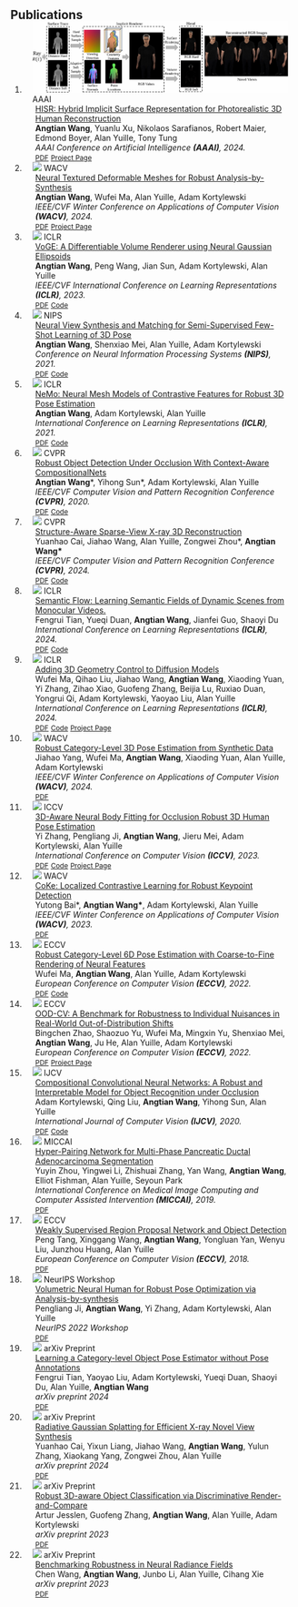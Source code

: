 <h2 id="publications" style="margin: 2px 0px -15px;">Publications</h2>

<div class="publications">
<ol class="bibliography">


<li>
<div class="pub-row">

  <div class="col-sm-3 abbr" style="position: relative;padding-right: 15px;padding-left: 15px;">
    <img src="img/hisr.png" class="teaser img-fluid z-depth-1">
    <abbr class="badge">AAAI</abbr>
  </div>

  <div class="col-sm-9" style="position: relative;padding-right: 15px;padding-left: 20px;">
    <div class="title"><a href="https://arxiv.org/pdf/2312.17192.pdf">HISR: Hybrid Implicit Surface Representation for Photorealistic 3D Human Reconstruction</a></div>
    <div class="author"><strong>Angtian Wang</strong>, Yuanlu Xu, Nikolaos Sarafianos, Robert Maier, Edmond Boyer, Alan Yuille, Tony Tung</div>
    <div class="periodical"><em>AAAI Conference on Artificial Intelligence <strong>(AAAI)</strong>, 2024.</em></div>
    <div class="links">
      <a href="https://arxiv.org/pdf/2312.17192.pdf" class="btn btn-sm z-depth-0" role="button" target="_blank" style="font-size:12px;">PDF</a>
      <!-- The links for Code, Project Page, and BibTex are placeholders as they are not provided in the LaTeX input. If available, they should be updated accordingly. -->
      <a href="https://hisr.github.io" class="btn btn-sm z-depth-0" role="button" target="_blank" style="font-size:12px;">Project Page</a>
      <!-- If this publication has an oral presentation or any other highlight, it can be added here. -->
      <!-- Example: <strong><i style="color:#e74d3c">Oral Presentation</i></strong> -->
    </div>
  </div>
</div>
</li>

<li>
<div class="pub-row">

  <div class="col-sm-3 abbr" style="position: relative;padding-right: 15px;padding-left: 15px;">
    <img src="img/teaser_example.png" class="teaser img-fluid z-depth-1">
    <abbr class="badge">WACV</abbr>
  </div>

  <div class="col-sm-9" style="position: relative;padding-right: 15px;padding-left: 20px;">
    <div class="title"><a href="https://arxiv.org/pdf/2306.00118.pdf">Neural Textured Deformable Meshes for Robust Analysis-by-Synthesis</a></div>
    <div class="author"><strong>Angtian Wang</strong>, Wufei Ma, Alan Yuille, Adam Kortylewski</div>
    <div class="periodical"><em>IEEE/CVF Winter Conference on Applications of Computer Vision <strong>(WACV)</strong>, 2024.</em></div>
    <div class="links">
      <a href="https://arxiv.org/pdf/2306.00118.pdf" class="btn btn-sm z-depth-0" role="button" target="_blank" style="font-size:12px;">PDF</a>
      <!-- The links for Code, Project Page, and BibTex are placeholders as they are not provided in the LaTeX input. If available, they should be updated accordingly. -->
      <a href="#" class="btn btn-sm z-depth-0" role="button" target="_blank" style="font-size:12px;">Project Page</a>
      <!-- If this publication has an oral presentation or any other highlight, it can be added here. -->
      <!-- Example: <strong><i style="color:#e74d3c">Oral Presentation</i></strong> -->
    </div>
  </div>
</div>
</li>

<li>
<div class="pub-row">

  <div class="col-sm-3 abbr" style="position: relative;padding-right: 15px;padding-left: 15px;">
    <img src="img/teaser_example.png" class="teaser img-fluid z-depth-1">
    <abbr class="badge">ICLR</abbr>
  </div>

  <div class="col-sm-9" style="position: relative;padding-right: 15px;padding-left: 20px;">
    <div class="title"><a href="https://openreview.net/pdf?id=AdPJb9cud_Y">VoGE: A Differentiable Volume Renderer using Neural Gaussian Ellipsoids</a></div>
    <div class="author"><strong>Angtian Wang</strong>, Peng Wang, Jian Sun, Adam Kortylewski, Alan Yuille</div>
    <div class="periodical"><em>IEEE/CVF International Conference on Learning Representations <strong>(ICLR)</strong>, 2023.</em></div>
    <div class="links">
      <a href="https://openreview.net/pdf?id=AdPJb9cud_Y" class="btn btn-sm z-depth-0" role="button" target="_blank" style="font-size:12px;">PDF</a>
      <!-- The links for Code, Project Page, and BibTex are placeholders as they are not provided in the LaTeX input. If available, they should be updated accordingly. -->
      <a href="https://github.com/Angtian/VoGE/" class="btn btn-sm z-depth-0" role="button" target="_blank" style="font-size:12px;">Code</a>
      <!-- If this publication has an oral presentation or any other highlight, it can be added here. -->
      <!-- Example: <strong><i style="color:#e74d3c">Oral Presentation</i></strong> -->
    </div>
  </div>
</div>
</li>


<li>
<div class="pub-row">

  <div class="col-sm-3 abbr" style="position: relative;padding-right: 15px;padding-left: 15px;">
    <img src="img/teaser_example.png" class="teaser img-fluid z-depth-1">
    <abbr class="badge">NIPS</abbr>
  </div>

  <div class="col-sm-9" style="position: relative;padding-right: 15px;padding-left: 20px;">
    <div class="title"><a href="https://openreview.net/pdf?id=JhCcUMFEq7">Neural View Synthesis and Matching for Semi-Supervised Few-Shot Learning of 3D Pose</a></div>
    <div class="author"><strong>Angtian Wang</strong>, Shenxiao Mei, Alan Yuille, Adam Kortylewski</div>
    <div class="periodical"><em>Conference on Neural Information Processing Systems <strong>(NIPS)</strong>, 2021.</em></div>
    <div class="links">
      <a href="https://openreview.net/pdf?id=JhCcUMFEq7" class="btn btn-sm z-depth-0" role="button" target="_blank" style="font-size:12px;">PDF</a>
      <!-- As before, the links for Code, Project Page, and BibTex are placeholders. Update them with actual URLs when available. -->
      <a href="https://github.com/Angtian/NeuralVS" class="btn btn-sm z-depth-0" role="button" target="_blank" style="font-size:12px;">Code</a>
      <!-- Include any notable highlights about the publication here, such as awards or special mentions. -->
    </div>
  </div>
</div>
</li>


<li>
<div class="pub-row">

  <div class="col-sm-3 abbr" style="position: relative;padding-right: 15px;padding-left: 15px;">
    <img src="img/teaser_example.png" class="teaser img-fluid z-depth-1">
    <abbr class="badge">ICLR</abbr>
  </div>

  <div class="col-sm-9" style="position: relative;padding-right: 15px;padding-left: 20px;">
    <div class="title"><a href="https://openreview.net/pdf?id=pmj131uIL9H">NeMo: Neural Mesh Models of Contrastive Features for Robust 3D Pose Estimation</a></div>
    <div class="author"><strong>Angtian Wang</strong>, Adam Kortylewski, Alan Yuille</div>
    <div class="periodical"><em>International Conference on Learning Representations <strong>(ICLR)</strong>, 2021.</em></div>
    <div class="links">
      <a href="https://openreview.net/pdf?id=pmj131uIL9H" class="btn btn-sm z-depth-0" role="button" target="_blank" style="font-size:12px;">PDF</a>
      <!-- The links for Code, Project Page, and BibTex are placeholders as they are not provided in the LaTeX input. If available, they should be updated accordingly. -->
      <a href="https://github.com/Angtian/NeMo" class="btn btn-sm z-depth-0" role="button" target="_blank" style="font-size:12px;">Code</a>
      <!-- If this publication has an oral presentation or any other highlight, it can be added here. -->
      <!-- Example: <strong><i style="color:#e74d3c">Oral Presentation</i></strong> -->
    </div>
  </div>
</div>
</li>


<li>
<div class="pub-row">

  <div class="col-sm-3 abbr" style="position: relative;padding-right: 15px;padding-left: 15px;">
    <img src="img/teaser_example.png" class="teaser img-fluid z-depth-1">
    <abbr class="badge">CVPR</abbr>
  </div>

  <div class="col-sm-9" style="position: relative;padding-right: 15px;padding-left: 20px;">
    <div class="title"><a href="http://openaccess.thecvf.com/content_CVPR_2020/papers/Wang_Robust_Object_Detection_Under_Occlusion_With_Context-Aware_CompositionalNets_CVPR_2020_paper.pdf">Robust Object Detection Under Occlusion With Context-Aware CompositionalNets</a></div>
    <div class="author"><strong>Angtian Wang</strong>*, Yihong Sun*, Adam Kortylewski, Alan Yuille</div>
    <div class="periodical"><em>IEEE/CVF Computer Vision and Pattern Recognition Conference <strong>(CVPR)</strong>, 2020.</em></div>
    <div class="links">
      <a href="http://openaccess.thecvf.com/content_CVPR_2020/papers/Wang_Robust_Object_Detection_Under_Occlusion_With_Context-Aware_CompositionalNets_CVPR_2020_paper.pdf" class="btn btn-sm z-depth-0" role="button" target="_blank" style="font-size:12px;">PDF</a>
      <!-- The links for Code, Project Page, and BibTex are placeholders as they are not provided in the LaTeX input. If available, they should be updated accordingly. -->
      <a href="https://github.com/Angtian/OccludedPASCAL3D" class="btn btn-sm z-depth-0" role="button" target="_blank" style="font-size:12px;">Code</a>
      <!-- If this publication has an oral presentation or any other highlight, it can be added here. -->
    </div>
  </div>
</div>
</li>


<li>
<div class="pub-row">

  <div class="col-sm-3 abbr" style="position: relative;padding-right: 15px;padding-left: 15px;">
    <img src="img/teaser_example.png" class="teaser img-fluid z-depth-1">
    <abbr class="badge">CVPR</abbr>
  </div>

  <div class="col-sm-9" style="position: relative;padding-right: 15px;padding-left: 20px;">
    <div class="title"><a href="https://arxiv.org/pdf/2311.10959.pdf">Structure-Aware Sparse-View X-ray 3D Reconstruction</a></div>
    <div class="author">Yuanhao Cai, Jiahao Wang, Alan Yuille, Zongwei Zhou*, <strong>Angtian Wang*</strong></div>
    <div class="periodical"><em>IEEE/CVF Computer Vision and Pattern Recognition Conference <strong>(CVPR)</strong>, 2024.</em></div>
    <div class="links">
      <a href="https://arxiv.org/pdf/2311.10959.pdf" class="btn btn-sm z-depth-0" role="button" target="_blank" style="font-size:12px;">PDF</a>
      <!-- As with previous examples, the links for Code, Project Page, and BibTex are placeholders. Update them with actual URLs when available. -->
      <a href="https://github.com/caiyuanhao1998/SAX-NeRF" class="btn btn-sm z-depth-0" role="button" target="_blank" style="font-size:12px;">Code</a>
      <!-- If there are any notable highlights about the publication, such as an oral presentation, they can be mentioned here. -->
    </div>
  </div>
</div>
</li>


<li>
<div class="pub-row">

  <div class="col-sm-3 abbr" style="position: relative;padding-right: 15px;padding-left: 15px;">
    <img src="img/teaser_example.png" class="teaser img-fluid z-depth-1">
    <abbr class="badge">ICLR</abbr>
  </div>

  <div class="col-sm-9" style="position: relative;padding-right: 15px;padding-left: 20px;">
    <div class="title"><a href="https://openreview.net/pdf?id=A2mRcRyGdl">Semantic Flow: Learning Semantic Fields of Dynamic Scenes from Monocular Videos.</a></div>
    <div class="author">Fengrui Tian, Yueqi Duan, <strong>Angtian Wang</strong>, Jianfei Guo, Shaoyi Du</div>
    <div class="periodical"><em>International Conference on Learning Representations <strong>(ICLR)</strong>, 2024.</em></div>
    <div class="links">
      <a href="https://openreview.net/pdf?id=A2mRcRyGdl" class="btn btn-sm z-depth-0" role="button" target="_blank" style="font-size:12px;">PDF</a>
      <!-- The links for Code, Project Page, and BibTex are placeholders since they were not provided. If available, update them accordingly. -->
      <a href="https://github.com/tianfr/Semantic-Flow/" class="btn btn-sm z-depth-0" role="button" target="_blank" style="font-size:12px;">Code</a>
      <!-- Include any highlights or notable features of the publication here, such as awards or special mentions. -->
    </div>
  </div>
</div>
</li>


<li>
<div class="pub-row">

  <div class="col-sm-3 abbr" style="position: relative;padding-right: 15px;padding-left: 15px;">
    <img src="img/teaser_example.png" class="teaser img-fluid z-depth-1">
    <abbr class="badge">ICLR</abbr>
  </div>

  <div class="col-sm-9" style="position: relative;padding-right: 15px;padding-left: 20px;">
    <div class="title"><a href="https://arxiv.org/abs/2306.08103.pdf">Adding 3D Geometry Control to Diffusion Models</a></div>
    <div class="author">Wufei Ma, Qihao Liu, Jiahao Wang, <strong>Angtian Wang</strong>, Xiaoding Yuan, Yi Zhang, Zihao Xiao, Guofeng Zhang, Beijia Lu, Ruxiao Duan, Yongrui Qi, Adam Kortylewski, Yaoyao Liu, Alan Yuille</div>
    <div class="periodical"><em>International Conference on Learning Representations <strong>(ICLR)</strong>, 2024.</em></div>
    <div class="links">
      <a href="https://arxiv.org/abs/2306.08103.pdf" class="btn btn-sm z-depth-0" role="button" target="_blank" style="font-size:12px;">PDF</a>
      <!-- As before, placeholders for Code, Project Page, and BibTex links are provided and should be updated with actual URLs when available. -->
      <a href="https://github.com/wufeim/DST3D" class="btn btn-sm z-depth-0" role="button" target="_blank" style="font-size:12px;">Code</a>
      <a href="https://ccvl.jhu.edu/3D-DST/" class="btn btn-sm z-depth-0" role="button" target="_blank" style="font-size:12px;">Project Page</a>
      <!-- Any notable highlights or recognitions related to the publication can be mentioned here. -->
    </div>
  </div>
</div>
</li>


<li>
<div class="pub-row">

  <div class="col-sm-3 abbr" style="position: relative;padding-right: 15px;padding-left: 15px;">
    <img src="img/teaser_example.png" class="teaser img-fluid z-depth-1">
    <abbr class="badge">WACV</abbr>
  </div>

  <div class="col-sm-9" style="position: relative;padding-right: 15px;padding-left: 20px;">
    <div class="title"><a href="https://arxiv.org/pdf/2305.16124.pdf">Robust Category-Level 3D Pose Estimation from Synthetic Data</a></div>
    <div class="author">Jiahao Yang, Wufei Ma, <strong>Angtian Wang</strong>, Xiaoding Yuan, Alan Yuille, Adam Kortylewski</div>
    <div class="periodical"><em>IEEE/CVF Winter Conference on Applications of Computer Vision <strong>(WACV)</strong>, 2024.</em></div>
    <div class="links">
      <a href="https://arxiv.org/pdf/2305.16124.pdf" class="btn btn-sm z-depth-0" role="button" target="_blank" style="font-size:12px;">PDF</a>
      <!-- Placeholders for Code, Project Page, and BibTex links are included and should be updated with actual URLs when they become available. -->
      <!-- Include any notable highlights or recognitions related to the publication here. -->
    </div>
  </div>
</div>
</li>


<li>
<div class="pub-row">

  <div class="col-sm-3 abbr" style="position: relative;padding-right: 15px;padding-left: 15px;">
    <img src="img/teaser_example.png" class="teaser img-fluid z-depth-1">
    <abbr class="badge">ICCV</abbr>
  </div>

  <div class="col-sm-9" style="position: relative;padding-right: 15px;padding-left: 20px;">
    <div class="title"><a href="https://openaccess.thecvf.com/content/ICCV2023/papers/Zhang_3D-Aware_Neural_Body_Fitting_for_Occlusion_Robust_3D_Human_Pose_ICCV_2023_paper.pdf">3D-Aware Neural Body Fitting for Occlusion Robust 3D Human Pose Estimation</a></div>
    <div class="author">Yi Zhang, Pengliang Ji, <strong>Angtian Wang</strong>, Jieru Mei, Adam Kortylewski, Alan Yuille</div>
    <div class="periodical"><em>International Conference on Computer Vision <strong>(ICCV)</strong>, 2023.</em></div>
    <div class="links">
      <a href="https://openaccess.thecvf.com/content/ICCV2023/papers/Zhang_3D-Aware_Neural_Body_Fitting_for_Occlusion_Robust_3D_Human_Pose_ICCV_2023_paper.pdf" class="btn btn-sm z-depth-0" role="button" target="_blank" style="font-size:12px;">PDF</a>
      <!-- Placeholders for Code, Project Page, and BibTex links are provided and should be updated with actual URLs when available. -->
      <a href="https://github.com/edz-o/3DNBF" class="btn btn-sm z-depth-0" role="button" target="_blank" style="font-size:12px;">Code</a>
      <a href="https://3dnbf.github.io/" class="btn btn-sm z-depth-0" role="button" target="_blank" style="font-size:12px;">Project Page</a>
      <!-- Any special mentions or highlights related to the publication can be included here. -->
    </div>
  </div>
</div>
</li>


<li>
<div class="pub-row">

  <div class="col-sm-3 abbr" style="position: relative;padding-right: 15px;padding-left: 15px;">
    <img src="img/teaser_example.png" class="teaser img-fluid z-depth-1">
    <abbr class="badge">WACV</abbr>
  </div>

  <div class="col-sm-9" style="position: relative;padding-right: 15px;padding-left: 20px;">
    <div class="title"><a href="https://arxiv.org/pdf/2009.14115.pdf">CoKe: Localized Contrastive Learning for Robust Keypoint Detection</a></div>
    <div class="author">Yutong Bai*, <strong>Angtian Wang*</strong>, Adam Kortylewski, Alan Yuille</div>
    <div class="periodical"><em>IEEE/CVF Winter Conference on Applications of Computer Vision <strong>(WACV)</strong>, 2023.</em></div>
    <div class="links">
      <a href="https://arxiv.org/pdf/2009.14115.pdf" class="btn btn-sm z-depth-0" role="button" target="_blank" style="font-size:12px;">PDF</a>
      <!-- Placeholders for Code, Project Page, and BibTex links are provided. They should be updated with actual URLs when available. -->
      <!-- Include any special mentions or highlights related to the publication here. -->
    </div>
  </div>
</div>
</li>

<li>
<div class="pub-row">

  <div class="col-sm-3 abbr" style="position: relative;padding-right: 15px;padding-left: 15px;">
    <img src="img/teaser_example.png" class="teaser img-fluid z-depth-1">
    <abbr class="badge">ECCV</abbr>
  </div>

  <div class="col-sm-9" style="position: relative;padding-right: 15px;padding-left: 20px;">
    <div class="title"><a href="https://arxiv.org/pdf/2209.05624.pdf">Robust Category-Level 6D Pose Estimation with Coarse-to-Fine Rendering of Neural Features</a></div>
    <div class="author">Wufei Ma, <strong>Angtian Wang</strong>, Alan Yuille, Adam Kortylewski</div>
    <div class="periodical"><em>European Conference on Computer Vision <strong>(ECCV)</strong>, 2022.</em></div>
    <div class="links">
      <a href="https://arxiv.org/pdf/2209.05624.pdf" class="btn btn-sm z-depth-0" role="button" target="_blank" style="font-size:12px;">PDF</a>
      <!-- Placeholders for Code, Project Page, and BibTex links are provided. They should be updated with actual URLs when available. -->
      <a href="https://github.com/wufeim/6d_pose_eccv22" class="btn btn-sm z-depth-0" role="button" target="_blank" style="font-size:12px;">Code</a>
      <!-- Additional notable publication highlights or recognitions can be mentioned here. -->
    </div>
  </div>
</div>
</li>


<li>
<div class="pub-row">

  <div class="col-sm-3 abbr" style="position: relative;padding-right: 15px;padding-left: 15px;">
    <img src="img/teaser_example.png" class="teaser img-fluid z-depth-1">
    <abbr class="badge">ECCV</abbr>
  </div>

  <div class="col-sm-9" style="position: relative;padding-right: 15px;padding-left: 20px;">
    <div class="title"><a href="https://openreview.net/pdf?id=Y11fVS4n8d9">OOD-CV: A Benchmark for Robustness to Individual Nuisances in Real-World Out-of-Distribution Shifts</a></div>
    <div class="author">Bingchen Zhao, Shaozuo Yu, Wufei Ma, Mingxin Yu, Shenxiao Mei, <strong>Angtian Wang</strong>, Ju He, Alan Yuille, Adam Kortylewski</div>
    <div class="periodical"><em>European Conference on Computer Vision <strong>(ECCV)</strong>, 2022.</em></div>
    <div class="links">
      <a href="https://openreview.net/pdf?id=Y11fVS4n8d9" class="btn btn-sm z-depth-0" role="button" target="_blank" style="font-size:12px;">PDF</a>
      <!-- Placeholders for Code, Project Page, and BibTex links are provided. They should be updated with actual URLs when available. -->
      <a href="https://www.ood-cv.org/" class="btn btn-sm z-depth-0" role="button" target="_blank" style="font-size:12px;">Project Page</a>
      <!-- Include any notable highlights or recognitions related to the publication here. -->
    </div>
  </div>
</div>
</li>


<li>
<div class="pub-row">

  <div class="col-sm-3 abbr" style="position: relative;padding-right: 15px;padding-left: 15px;">
    <img src="img/teaser_example.png" class="teaser img-fluid z-depth-1">
    <abbr class="badge">IJCV</abbr>
  </div>

  <div class="col-sm-9" style="position: relative;padding-right: 15px;padding-left: 20px;">
    <div class="title"><a href="https://arxiv.org/pdf/2006.15538">Compositional Convolutional Neural Networks: A Robust and Interpretable Model for Object Recognition under Occlusion</a></div>
    <div class="author">Adam Kortylewski, Qing Liu, <strong>Angtian Wang</strong>, Yihong Sun, Alan Yuille</div>
    <div class="periodical"><em>International Journal of Computer Vision <strong>(IJCV)</strong>, 2020.</em></div>
    <div class="links">
      <a href="https://arxiv.org/pdf/2006.15538" class="btn btn-sm z-depth-0" role="button" target="_blank" style="font-size:12px;">PDF</a>
      <!-- As in previous examples, placeholders for Code, Project Page, and BibTex links are included. Should be updated with actual URLs when available. -->
      <a href="https://github.com/AdamKortylewski/CompositionalNets" class="btn btn-sm z-depth-0" role="button" target="_blank" style="font-size:12px;">Code</a>
      <!-- Any notable publication highlights or recognitions can be included here. -->
    </div>
  </div>
</div>
</li>


<li>
<div class="pub-row">

  <div class="col-sm-3 abbr" style="position: relative;padding-right: 15px;padding-left: 15px;">
    <img src="img/teaser_example.png" class="teaser img-fluid z-depth-1">
    <abbr class="badge">MICCAI</abbr>
  </div>

  <div class="col-sm-9" style="position: relative;padding-right: 15px;padding-left: 20px;">
    <div class="title"><a href="https://arxiv.org/pdf/1909.00906.pdf">Hyper-Pairing Network for Multi-Phase Pancreatic Ductal Adenocarcinoma Segmentation</a></div>
    <div class="author">Yuyin Zhou, Yingwei Li, Zhishuai Zhang, Yan Wang, <strong>Angtian Wang</strong>, Elliot Fishman, Alan Yuille, Seyoun Park</div>
    <div class="periodical"><em>International Conference on Medical Image Computing and Computer Assisted Intervention <strong>(MICCAI)</strong>, 2019.</em></div>
    <div class="links">
      <a href="https://arxiv.org/pdf/1909.00906.pdf" class="btn btn-sm z-depth-0" role="button" target="_blank" style="font-size:12px;">PDF</a>
      <!-- Placeholders for Code, Project Page, and BibTex links are included. They should be updated with actual URLs when available. -->
      <!-- Additional publication highlights or recognitions can be included here. -->
    </div>
  </div>
</div>
</li>


<li>
<div class="pub-row">

  <div class="col-sm-3 abbr" style="position: relative;padding-right: 15px;padding-left: 15px;">
    <img src="img/teaser_example.png" class="teaser img-fluid z-depth-1">
    <abbr class="badge">ECCV</abbr>
  </div>

  <div class="col-sm-9" style="position: relative;padding-right: 15px;padding-left: 20px;">
    <div class="title"><a href="https://openaccess.thecvf.com/content_ECCV_2018/papers/Peng_Tang_Weakly_Supervised_Region_ECCV_2018_paper.pdf">Weakly Supervised Region Proposal Network and Object Detection</a></div>
    <div class="author">Peng Tang, Xinggang Wang, <strong>Angtian Wang</strong>, Yongluan Yan, Wenyu Liu, Junzhou Huang, Alan Yuille</div>
    <div class="periodical"><em>European Conference on Computer Vision <strong>(ECCV)</strong>, 2018.</em></div>
    <div class="links">
      <a href="https://openaccess.thecvf.com/content_ECCV_2018/papers/Peng_Tang_Weakly_Supervised_Region_ECCV_2018_paper.pdf" class="btn btn-sm z-depth-0" role="button" target="_blank" style="font-size:12px;">PDF</a>
      <!-- Placeholders for Code, Project Page, and BibTex links are provided. They should be updated with actual URLs when available. -->
      <!-- Additional publication highlights or recognitions can be mentioned here. -->
    </div>
  </div>
</div>
</li>


<li>
<div class="pub-row">

  <div class="col-sm-3 abbr" style="position: relative;padding-right: 15px;padding-left: 15px;">
    <img src="img/teaser_example.png" class="teaser img-fluid z-depth-1">
    <!-- As this publication is from a workshop, a general badge like 'NeurIPS Workshop' or the year may be used. Adjust according to your needs. -->
    <abbr class="badge">NeurIPS Workshop</abbr>
  </div>

  <div class="col-sm-9" style="position: relative;padding-right: 15px;padding-left: 20px;">
    <div class="title"><a href="https://openreview.net/pdf?id=FO8alu6qRNW.pdf">Volumetric Neural Human for Robust Pose Optimization via Analysis-by-synthesis</a></div>
    <div class="author">Pengliang Ji, <strong>Angtian Wang</strong>, Yi Zhang, Adam Kortylewski, Alan Yuille</div>
    <div class="periodical"><em>NeurIPS 2022 Workshop</em></div>
    <div class="links">
      <a href="https://openreview.net/pdf?id=FO8alu6qRNW.pdf" class="btn btn-sm z-depth-0" role="button" target="_blank" style="font-size:12px;">PDF</a>
      <!-- Placeholders for Code, Project Page, and BibTex links are provided. They should be updated with actual URLs when available. -->
      <!-- Additional publication highlights or recognitions can be mentioned here. -->
    </div>
  </div>
</div>
</li>


<li>
<div class="pub-row">

  <div class="col-sm-3 abbr" style="position: relative;padding-right: 15px;padding-left: 15px;">
    <img src="img/teaser_example.png" class="teaser img-fluid z-depth-1">
    <abbr class="badge">arXiv Preprint</abbr>
  </div>

  <div class="col-sm-9" style="position: relative;padding-right: 15px;padding-left: 20px;">
    <div class="title"><a href="https://arxiv.org/abs/2404.05626.pdf">Learning a Category-level Object Pose Estimator without Pose Annotations</a></div>
    <div class="author">Fengrui Tian, Yaoyao Liu, Adam Kortylewski, Yueqi Duan, Shaoyi Du, Alan Yuille, <strong>Angtian Wang</strong></div>
    <div class="periodical"><em>arXiv preprint 2024</em></div>
    <div class="links">
      <a href="https://arxiv.org/abs/2404.05626.pdf" class="btn btn-sm z-depth-0" role="button" target="_blank" style="font-size:12px;">PDF</a>
      <!-- Placeholders for Code, Project Page, and BibTex links are included. They should be updated with actual URLs when available. -->
      <!-- Additional publication highlights or recognitions can be included here. -->
    </div>
  </div>
</div>
</li>


<li>
<div class="pub-row">

  <div class="col-sm-3 abbr" style="position: relative;padding-right: 15px;padding-left: 15px;">
    <img src="img/teaser_example.png" class="teaser img-fluid z-depth-1">
    <abbr class="badge">arXiv Preprint</abbr>
  </div>

  <div class="col-sm-9" style="position: relative;padding-right: 15px;padding-left: 20px;">
    <div class="title"><a href="https://arxiv.org/abs/2403.04116.pdf">Radiative Gaussian Splatting for Efficient X-ray Novel View Synthesis</a></div>
    <div class="author">Yuanhao Cai, Yixun Liang, Jiahao Wang, <strong>Angtian Wang</strong>, Yulun Zhang, Xiaokang Yang, Zongwei Zhou, Alan Yuille</div>
    <div class="periodical"><em>arXiv preprint 2024</em></div>
    <div class="links">
      <a href="https://arxiv.org/abs/2403.04116.pdf" class="btn btn-sm z-depth-0" role="button" target="_blank" style="font-size:12px;">PDF</a>
      <!-- Placeholders for Code, Project Page, and BibTex links are provided. They should be updated with actual URLs when available. -->
      <!-- Additional publication highlights or recognitions can be included here. -->
    </div>
  </div>
</div>
</li>


<li>
<div class="pub-row">

  <div class="col-sm-3 abbr" style="position: relative;padding-right: 15px;padding-left: 15px;">
    <img src="img/teaser_example.png" class="teaser img-fluid z-depth-1">
    <!-- As this publication is an arXiv preprint, 'arXiv' or the year may be used as a badge. Adjust according to your needs. -->
    <abbr class="badge">arXiv Preprint</abbr>
  </div>

  <div class="col-sm-9" style="position: relative;padding-right: 15px;padding-left: 20px;">
    <div class="title"><a href="https://arxiv.org/pdf/2305.14668.pdf">Robust 3D-aware Object Classification via Discriminative Render-and-Compare</a></div>
    <div class="author">Artur Jesslen, Guofeng Zhang, <strong>Angtian Wang</strong>, Alan Yuille, Adam Kortylewski</div>
    <div class="periodical"><em>arXiv preprint 2023</em></div>
    <div class="links">
      <a href="https://arxiv.org/pdf/2305.14668.pdf" class="btn btn-sm z-depth-0" role="button" target="_blank" style="font-size:12px;">PDF</a>
      <!-- Placeholders for Code, Project Page, and BibTex links are included. Should be updated with actual URLs when available. -->
      <!-- Additional publication highlights or recognitions can be mentioned here. -->
    </div>
  </div>
</div>
</li>


<li>
<div class="pub-row">

  <div class="col-sm-3 abbr" style="position: relative;padding-right: 15px;padding-left: 15px;">
    <img src="img/teaser_example.png" class="teaser img-fluid z-depth-1">
    <abbr class="badge">arXiv Preprint</abbr>
  </div>

  <div class="col-sm-9" style="position: relative;padding-right: 15px;padding-left: 20px;">
    <div class="title"><a href="https://arxiv.org/pdf/2301.04075.pdf">Benchmarking Robustness in Neural Radiance Fields</a></div>
    <div class="author">Chen Wang, <strong>Angtian Wang</strong>, Junbo Li, Alan Yuille, Cihang Xie</div>
    <div class="periodical"><em>arXiv preprint 2023</em></div>
    <div class="links">
      <a href="https://arxiv.org/pdf/2301.04075.pdf" class="btn btn-sm z-depth-0" role="button" target="_blank" style="font-size:12px;">PDF</a>
      <!-- Placeholders for Code, Project Page, and BibTex links are provided. These should be updated with actual URLs when available. -->
      <!-- Additional publication highlights or recognitions can be included here. -->
    </div>
  </div>
</div>
</li>




<br>

</ol>
</div>
